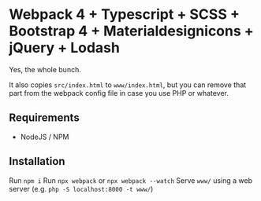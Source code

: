 # Webpack 4 + Typescript + SCSS + Bootstrap 4 + Materialdesignicons + jQuery + Lodash
Yes, the whole bunch.

It also copies `src/index.html` to `www/index.html`, but you can remove that part from the webpack config file in case you use PHP or whatever.

## Requirements
- NodeJS / NPM

## Installation
Run `npm i`
Run `npx webpack` or `npx webpack --watch`
Serve `www/` using a web server (e.g. `php -S localhost:8000 -t www/`)
